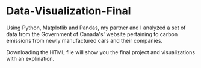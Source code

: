 # Data-Visualization-Final
Using Python, Matplotlib and Pandas, my partner and I analyzed a set of data from the Government of Canada's' website pertaining to carbon emissions from newly manufactured cars and their companies.

Downloading the HTML file will show you the final project and visualizations with an explination.
